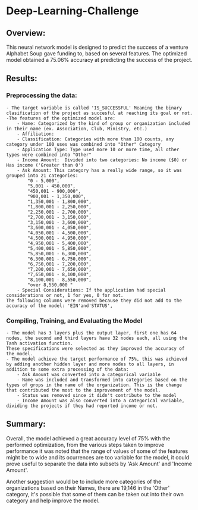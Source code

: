 # Deep-Learning-Challenge

## Overview:
This neural network model is designed to predict the success of a venture Alphabet Soup gave funding to, based on several features. The optimized model obtained a 75.06% accuracy at predicting the success of the project.


## Results: 
### Preprocessing the data:
    - The target variable is called 'IS_SUCCESSFUL' Meaning the binary clasification of the project as succesful at reaching its goal or not.
    -The features of the optimized model are:
        - Name: Categorized by the kind of group or organization included in their name (ex. Association, Club, Ministry, etc.)
        - Affiliation:
        - Classification: Categories with more than 100 counts, any category under 100 uses was combined into "Other" Category
        - Application Type: Type used more 10 or more time, all other types were combined into "Other"
        - Income Amount:  Divided into two categories: No income ($0) or Has income ('Greater than 0')
        - Ask Amount: This category has a really wide range, so it was grouped into 21 categories:
            "0 - 5,000",
            "5,001 - 450,000",
            "450,001 - 900,000",
            "900,001 - 1,350,000",
            "1,350,001 - 1,800,000",
            "1,800,001 - 2,250,000",
            "2,250,001 - 2,700,000",
            "2,700,001 - 3,150,000",
            "3,150,001 - 3,600,000",
            "3,600,001 - 4,050,000",
            "4,050,001 - 4,500,000",
            "4,500,001 - 4,950,000",
            "4,950,001 - 5,400,000",
            "5,400,001 - 5,850,000",
            "5,850,001 - 6,300,000",
            "6,300,001 - 6,750,000",
            "6,750,001 - 7,200,000",
            "7,200,001 - 7,650,000",
            "7,650,001 - 8,100,000",
            "8,100,001 - 8,550,000",
            "over 8,550,000 "
        - Special Considerations: If the application had special considerations or not, 1 for yes, 0 for not.
    The following columns were removed because they did not add to the accuracy of the model: 'EIN'and'STATUS',

### Compiling, Training, and Evaluating the Model
    - The model has 3 layers plus the output layer, first one has 64 nodes, the second and third layers have 32 nodes each, all using the Tanh activation function.
    These specifications were selected as they improved the accuracy of the model.
    - The model achieve the target performance of 75%, this was achieved by adding another hidden layer and more nodes to all layers, in addition to some extra processing of the data:
        - Ask Amount was converted into a categorical variable
        - Name was included and transformed into categories based on the types of grops in the name of the organization. This is the change that contributed the most to the improvement of the model.
        - Status was removed since it didn't contribute to the model
        - Income Amount was also converted into a categorical variable, dividing the projects if they had reported income or not. 

## Summary: 

Overall, the model achieved a great accuracy level of 75% with the performed optimization, from the various steps taken to improve performance it was noted that the range of values of some of the features might be to wide and its ocurrences are too variable for the model, it could prove useful to separate the data into subsets by 'Ask Amount' and 'Income Amount'. 

Another suggestion would be to include more categories of the organizations based on their Names, there are 19,146 in the 'Other' category, it's possible that some of them can be taken out into their own category and help improve the model.
